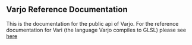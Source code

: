 ## Varjo Reference Documentation

This is the documentation for the public api of Varjo. For the reference documentation for Vari (the language Varjo compiles to GLSL) please see [here]()
